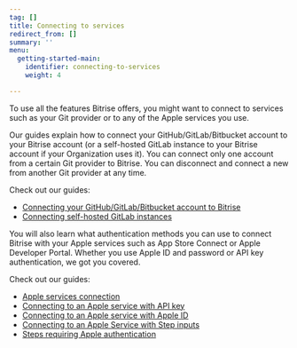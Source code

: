 ```yaml
---
tag: []
title: Connecting to services
redirect_from: []
summary: ''
menu:
  getting-started-main:
    identifier: connecting-to-services
    weight: 4

---
```

To use all the features Bitrise offers, you might want to connect to services such as your Git provider or to any of the Apple services you use. 

Our guides explain how to connect your GitHub/GitLab/Bitbucket account to your Bitrise account (or a self-hosted GitLab instance to your Bitrise account if your Organization uses it). You can connect only one account from a certain Git provider to Bitrise. You can disconnect and connect a new from another Git provider at any time.

Check out our guides:

- [Connecting your GitHub/GitLab/Bitbucket account to Bitrise](/getting-started/connecting-to-services/connecting-account-bitrise/)
- [Connecting self-hosted GitLab instances](/getting-started/connecting-to-services/self-hosted-gitlab/)

You will also learn what authentication methods you can use to connect Bitrise with your Apple services such as App Store Connect or Apple Developer Portal. Whether you use Apple ID and password or API key authentication, we got you covered.

Check out our guides:

- [Apple services connection](/getting-started/connecting-to-services/configuring-bitrise-steps-that-require-apple-developer-account-data/)
- [Connecting to an Apple service with API key](/getting-started/connecting-to-services/setting-up-connection-to-an-apple-service-with-api-key/)
- [Connecting to an Apple service with Apple ID](/getting-started/connecting-to-services/connecting-to-an-apple-service-with-apple-id/)
- [Connecting to an Apple Service with Step inputs](/getting-started/connecting-to-services/connecting-to-an-apple-service-with-step-inputs/)
- [Steps requiring Apple authentication](/getting-started/connecting-to-services/bitrise-steps-and-their-authentication-methods/)